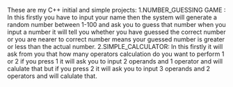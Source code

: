 These are my C++ initial and simple projects:
1.NUMBER_GUESSING GAME : In this firstly you have to input your name then the system will generate a random number between 1-100 and ask you to guess that number when you input a number it will tell you whether you have guessed the correct number or you are nearer to correct number means your guessed number is greater or less than the actual number.
2.SIMPLE_CALCULATOR:   In this firstly it will ask from you that how many operators calculation do you want to perform 1 or 2 if you press 1 it will ask you to input 2 operands and 1 operator and will calulate that but if you press 2 it will ask you to input 3 operands and 2 operators and will calulate that.


